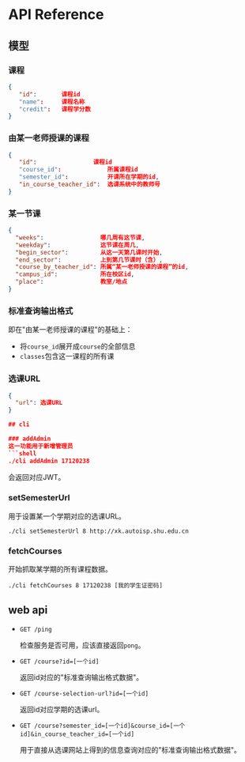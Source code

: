 # API Reference

## 模型

### 课程

```json
{
   "id":       课程id
   "name":     课程名称
   "credit":   课程学分数
}
```

### 由某一老师授课的课程

```json
{
   "id": 	            课程id
   "course_id":             所属课程id
   "semester_id":           开课所在学期的id,
   "in_course_teacher_id":  选课系统中的教师号
}
```

### 某一节课
```json
{
  "weeks":                哪几周有这节课,
  "weekday":              这节课在周几,
  "begin_sector":         从这一天第几课时开始,
  "end_sector":           上到第几节课时（含）,
  "course_by_teacher_id": 所属“某一老师授课的课程”的id,
  "campus_id":            所在校区id,
  "place":                教室/地点
}
```

### 标准查询输出格式
即在"由某一老师授课的课程"的基础上：
- 将`course_id`展开成`course`的全部信息
- `classes`包含这一课程的所有课

### 选课URL
```json
{
  "url": 选课URL
}

## cli

### addAdmin
这一功能用于新增管理员
```shell
./cli addAdmin 17120238
```
会返回对应JWT。

### setSemesterUrl
用于设置某一个学期对应的选课URL。
```shell
./cli setSemesterUrl 8 http://xk.autoisp.shu.edu.cn
```

### fetchCourses
开始抓取某学期的所有课程数据。
```shell
./cli fetchCourses 8 17120238 [我的学生证密码]
```


## web api

- `GET /ping`

  检查服务是否可用，应该直接返回`pong`。

- `GET /course?id=[一个id]`

  返回id对应的"标准查询输出格式数据"。
  
- `GET /course-selection-url?id=[一个id]`

  返回id对应学期的选课url。

- `GET /course?semester_id=[一个id]&course_id=[一个id]&in_course_teacher_id=[一个id]`

  用于直接从选课网站上得到的信息查询对应的"标准查询输出格式数据"。
